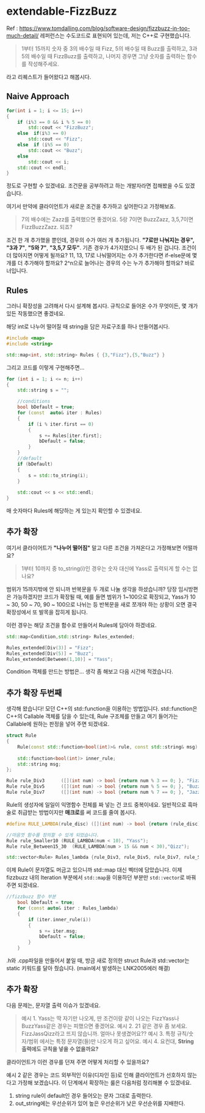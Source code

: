 # extendable-FizzBuzz
Ref : https://www.tomdalling.com/blog/software-design/fizzbuzz-in-too-much-detail/
레퍼런스는 수도코드로 표현되어 있는데, 저는 C++로 구현했습니다.

> 1부터 15까지 숫자 중
3의 배수일 때 Fizz, 5의 배수일 때 Buzz를 출력하고, 3과 5의 배수일 때 FizzBuzz를 출력하고, 나머지 경우면 그냥 숫자를 출력하는 함수를 작성해주세요.

라고 리퀘스트가 들어왔다고 해봅시다.


## Naive Approach

```C++
for(int i = 1; i <= 15; i++)
{
	if (i%3 == 0 && i % 5 == 0)
		std::cout << "FizzBuzz";
	else  if(i%3 == 0)
		std::cout << "Fizz";
	else  if (i%5 == 0)
		std::cout << "Buzz";
	else
		std::cout << i;
	std::cout << endl;
}
```
정도로 구현할 수 있겠네요.
조건문을 공부하려고 하는 개발자라면 접해봤을 수도 있겠습니다.

여기서 만약에 클라이언트가 새로운 조건을 추가하고 싶어한다고 가정해보죠. 
> 7의 배수에는 Zazz를 출력했으면 좋겠어요. 
> 5랑 7이면 BuzzZazz, 3,5,7이면 FizzBuzzZazz. 되죠?
> 
조건 한 개 추가했을 뿐인데, 경우의 수가 여러 개 추가됩니다. **"7로만 나눠지는 경우",** **"3과 7"**, **"5와 7"**, **"3,5,7 모두"**. 기존 경우가 4가지였으니 두 배가 된 겁니다.
조건이 더 많아지면 어떻게 될까요? 11, 13, 17로 나눠떨어지는 수가 추가한다면 if-else문에 몇개를 더 추가해야 할까요? 2^n으로 늘어나는 경우의 수는 누가 추가해야 할까요? 바로 너입니다.

## Rules

그러니 확장성을 고려해서 다시 설계해 봅시다. 규칙으로 들어온 수가 무엇이든, 몇 개가 있든 작동했으면 좋겠네요. 

해당 int로 나누어 떨어질 때 string을 담은 자료구조를 하나 만들어봅시다.
```C++
#include <map>
#include <string>

std::map<int, std::string> Rules { {3,"Fizz"},{5,"Buzz"} }
```
그리고 코드를 이렇게 구현해주면...

```C++
for (int i = 1; i <= n; i++)
{
	std::string s = "";

	//conditions
	bool bDefault = true;
	for (const  auto& iter : Rules)
	{
		if (i % iter.first == 0)
		{
			s += Rules[iter.first];
			bDefault = false;
		}
	}
	//default
	if (bDefault)
	{
		s = std::to_string(i);
	}
	
	std::cout << s << std::endl;
}
```
매 숫자마다 Rules에 해당하는 게 있는지 확인할 수 있겠네요.

## 추가 확장

여기서 클라이어트가 **"나누어 떨어짐"** 말고 다른 조건을 가져온다고 가정해보면 어떨까요?
> 1부터 10까지 중 to_string(i)인 경우는 숫자 대신에 Yass로 출력되게 할 수는 없나요?

범위가 15까지밖에 안 되니까 반복문을 두 개로 나눌 생각을 하셨습니까? 당장 임시방편은 가능하겠지만 코드가 확장될 때, 예를 들면 범위가 1~100으로 확장되고, Yass가 10 ~ 30, 50 ~ 70, 90 ~ 100으로 나뉘는 등 반복문을 새로 쪼개야 하는 상황이 오면 결국 확장성에서 또 발목을 잡히게 됩니다.

이런 경우는 해당 조건을 함수로 만들어서 Rules에 담아야 하겠네요.

```C++
std::map<Condition,std::string> Rules_extended;

Rules_extended[Div(3)] = "Fizz";
Rules_extended[Div(5)] = "Buzz";
Rules_extended[Between(1,10)] = "Yass";
```
Condition 객체를 만드는 방법은... 생각 좀 해보고 다음 시간에 적겠습니다.


## 추가 확장 두번째

생각해 왔습니다!
모던 C++의 std::function을 이용하는 방법입니다.
std::function은 C++의 Callable 객체를 담을 수 있는데, Rule 구조체를 만들고 여기 들어가는 Callable에 원하는 판정을 넣어 주면 되겠네요.

```C++
struct Rule 
{
	Rule(const std::function<bool(int)>& rule, const std::string& msg) : inner_rule(rule), msg(msg) {  }
	
	std::function<bool(int)> inner_rule;
	std::string msg;
};

Rule rule_Div3		([](int num) -> bool {return num % 3 == 0; }, "Fizz");
Rule rule_Div5		([](int num) -> bool {return num % 5 == 0; }, "Buzz");
Rule rule_Div7		([](int num) -> bool {return num % 7 == 0; }, "Jazz");
```

Rule의 생성자에 일일이 익명함수 전체를 짜 넣는 건 코드 중복이네요. 일반적으로 흑마술로 취급받는 방법이지만 **매크로**를 써 코드를 줄여 봅시다.

```C++
#define RULE_LAMBDA(rule_disc) ([](int num) -> bool {return (rule_disc) ;})

//마음껏 함수를 정의할 수 있게 되었습니다.
Rule rule_Smaller10	(RULE_LAMBDA(num < 10), "Yass");
Rule rule_Between15_30	(RULE_LAMBDA(num > 15 && num < 30),"Qizz");

std::vector<Rule> Rules_lambda {rule_Div3, rule_Div5, rule_Div7, rule_Smaller10, rule_Between15_30};
```
이제 Rule이 문자열도 머금고 있으니까 std::map 대신 벡터에 담았습니다. 이제 fizzbuzz 내의 Iteration 부분에서 ```std::map```을 이용하던 부분만 ```std::vector```로 바꿔주면 되겠네요. 

```C++
//fizzbuzz 함수 부분
	bool bDefault = true;
	for (const auto& iter : Rules_lambda) 
	{
		if (iter.inner_rule(i)) 
		{
			s += iter.msg;
			bDefault = false;
		}
	}
```

.h와 .cpp파일을 만들어서 붙일 때, 방금 새로 정의한 struct Rule과 std::vector는 static 키워드를 달아 줬습니다. (main에서 발생하는 LNK2005에러 해결)

## 추가 확장 

다음 문제는, 문자열 출력 이슈가 있겠네요.
> 예시 1. Yass는 딱 자기만 나오게, 딴 조건이랑 같이 나오는 FizzYass나 BuzzYass같은 경우는 피했으면 좋겠어요.
> 예시 2. 21 같은 경우 좀 보세요. FizzJassQizz라고 뜨지 않습니까. 얼마나 못생겼어요??
> 예시 3. 특정 규칙/숫자/범위 에서는 특정 문자열(들)만 나오게 하고 싶어요.
> 예시 4. 요컨대, **String 출력에도 규칙을 넣을 수 없을까요?**

클라이언트가 이런 경우를 던져 주면 어떻게 처리할 수 있을까요?

예시 2 같은 경우는 코드 외부적인 이유(디자인 등)로 인해 클라이언트가 선호하지 않는다고 가정해 보겠습니다.
이 단계에서 확장하는 룰은 다음처럼 정리해볼 수 있겠네요.
1. string rule이 default인 경우 들어오는 문자 그대로 출력한다.
2. out_string에는 우선순위가 있어 높은 우선순위가 낮은 우선순위를 지배한다. 

